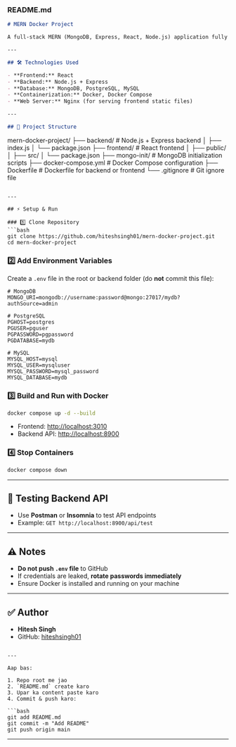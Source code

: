 ### **README.md**

```markdown
# MERN Docker Project

A full-stack MERN (MongoDB, Express, React, Node.js) application fully containerized with Docker and Docker Compose for easy development and deployment.

---

## 🛠️ Technologies Used

- **Frontend:** React  
- **Backend:** Node.js + Express  
- **Database:** MongoDB, PostgreSQL, MySQL  
- **Containerization:** Docker, Docker Compose  
- **Web Server:** Nginx (for serving frontend static files)  

---

## 📁 Project Structure

```

mern-docker-project/
├── backend/             # Node.js + Express backend
│   ├── index.js
│   └── package.json
├── frontend/            # React frontend
│   ├── public/
│   ├── src/
│   └── package.json
├── mongo-init/          # MongoDB initialization scripts
├── docker-compose.yml   # Docker Compose configuration
├── Dockerfile           # Dockerfile for backend or frontend
└── .gitignore           # Git ignore file

````

---

## ⚡ Setup & Run

### 1️⃣ Clone Repository
```bash
git clone https://github.com/hiteshsingh01/mern-docker-project.git
cd mern-docker-project
````

### 2️⃣ Add Environment Variables

Create a `.env` file in the root or backend folder (do **not** commit this file):

```env
# MongoDB
MONGO_URI=mongodb://username:password@mongo:27017/mydb?authSource=admin

# PostgreSQL
PGHOST=postgres
PGUSER=pguser
PGPASSWORD=pgpassword
PGDATABASE=mydb

# MySQL
MYSQL_HOST=mysql
MYSQL_USER=mysqluser
MYSQL_PASSWORD=mysql_password
MYSQL_DATABASE=mydb
```

### 3️⃣ Build and Run with Docker

```bash
docker compose up -d --build
```

* Frontend: [http://localhost:3010](http://localhost:3010)
* Backend API: [http://localhost:8900](http://localhost:8900)

### 4️⃣ Stop Containers

```bash
docker compose down
```

---

## 🧪 Testing Backend API

* Use **Postman** or **Insomnia** to test API endpoints
* Example: `GET http://localhost:8900/api/test`

---

## ⚠️ Notes

* **Do not push `.env` file** to GitHub
* If credentials are leaked, **rotate passwords immediately**
* Ensure Docker is installed and running on your machine

---

## ✅ Author

* **Hitesh Singh**
* GitHub: [hiteshsingh01](https://github.com/hiteshsingh01)

````

---

Aap bas:  

1. Repo root me jao  
2. `README.md` create karo  
3. Upar ka content paste karo  
4. Commit & push karo:

```bash
git add README.md
git commit -m "Add README"
git push origin main
````

---
